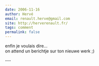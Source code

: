 ```yaml
---
date: 2006-11-16
author: Hervé
email: renault.herve@gmail.com
site: http://herverenault.fr/
tags: comment
permalink: false
---
```


<p>enfin je voulais dire...<br />
on attend un berichtje sur ton nieuwe werk ;)</p>
---